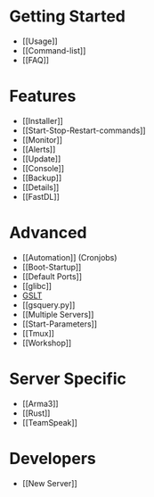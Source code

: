 # Getting Started
* [[Usage]]
* [[Command-list]]
* [[FAQ]]

# Features
* [[Installer]]
* [[Start-Stop-Restart-commands]]
* [[Monitor]]
* [[Alerts]]
* [[Update]]
* [[Console]]
* [[Backup]]
* [[Details]]
* [[FastDL]]


# Advanced
* [[Automation]] (Cronjobs)
* [[Boot-Startup]]
* [[Default Ports]]
* [[glibc]]
* [GSLT](Game-Server-Login-Token)
* [[gsquery.py]]
* [[Multiple Servers]]
* [[Start-Parameters]]
* [[Tmux]]
* [[Workshop]]

# Server Specific

* [[Arma3]]
* [[Rust]]
* [[TeamSpeak]]

# Developers
* [[New Server]]